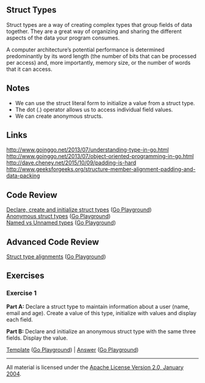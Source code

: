 ## Struct Types

Struct types are a way of creating complex types that group fields of data together. They are a great way of organizing and sharing the different aspects of the data your program consumes.

A computer architecture’s potential performance is determined predominantly by its word length (the number of bits that can be processed per access) and, more importantly, memory size, or the number of words that it can access. 

## Notes

* We can use the struct literal form to initialize a value from a struct type.
* The dot (.) operator allows us to access individual field values.
* We can create anonymous structs.

## Links

http://www.goinggo.net/2013/07/understanding-type-in-go.html  
http://www.goinggo.net/2013/07/object-oriented-programming-in-go.html  
http://dave.cheney.net/2015/10/09/padding-is-hard  
http://www.geeksforgeeks.org/structure-member-alignment-padding-and-data-packing


## Code Review

[Declare, create and initialize struct types](example1/example1.go) ([Go Playground](https://play.golang.org/p/TAX6NpPaEu))  
[Anonymous struct types](example2/example2.go) ([Go Playground](https://play.golang.org/p/NtPpvGEN4W))  
[Named vs Unnamed types](example3/example3.go) ([Go Playground](http://play.golang.org/p/QoBVXdmVAc))

## Advanced Code Review

[Struct type alignments](advanced/example1/example1.go) ([Go Playground](https://play.golang.org/p/tJcCewOf4V))

## Exercises

### Exercise 1

**Part A:** Declare a struct type to maintain information about a user (name, email and age). Create a value of this type, initialize with values and display each field.

**Part B:** Declare and initialize an anonymous struct type with the same three fields. Display the value.

[Template](exercises/template1/template1.go) ([Go Playground](http://play.golang.org/p/ItPe2EEy9X)) | 
[Answer](exercises/exercise1/exercise1.go) ([Go Playground](http://play.golang.org/p/rZH_5xLAaK))
___
All material is licensed under the [Apache License Version 2.0, January 2004](http://www.apache.org/licenses/LICENSE-2.0).
